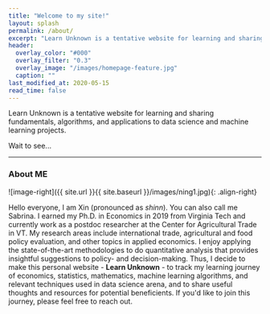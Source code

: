 ```yaml
---
title: "Welcome to my site!"
layout: splash
permalink: /about/
excerpt: "Learn Unknown is a tentative website for learning and sharing DSML."
header:
  overlay_color: "#000"
  overlay_filter: "0.3"
  overlay_image: "/images/homepage-feature.jpg"
  caption: ""
last_modified_at: 2020-05-15 
read_time: false 
---
```



Learn Unknown is a tentative website for learning and sharing fundamentals, algorithms, and applications to data science and machine learning projects.

Wait to see...


----

### About ME 

![image-right]({{ site.url }}{{ site.baseurl }}/images/ning1.jpg){: .align-right}

Hello everyone, I am Xin (pronounced as *shinn*). You can also call me Sabrina. I earned my Ph.D. in Economics in 2019 from Virginia Tech and currently work as a postdoc researcher at the Center for Agricultural Trade in VT. My research areas include international trade, agricultural and food policy evaluation, and other topics in applied economics. I enjoy applying the state-of-the-art methodologies to do quantitative analysis that provides insightful suggestions to policy- and decision-making. Thus, I decide to make this personal website - **Learn Unknown** - to track my learning journey of economics, statistics, mathematics, machine learning algorithms, and relevant techniques used in data science arena, and to share useful thoughts and resources for potential beneficients. If you'd like to join this journey, please feel free to reach out.